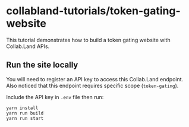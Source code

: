# collabland-tutorials/token-gating-website

This tutorial demonstrates how to build a token gating website with Collab.Land APIs.

## Run the site locally

You will need to register an API key to access this Collab.Land endpoint. Also noticed that this endpoint requires specific scope (`token-gating`).

Include the API key in `.env` file then run:

```
yarn install
yarn run build
yarn run start
```
